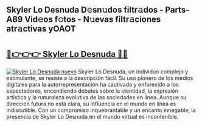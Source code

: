 ## Skyler Lo Desnuda D𝚎sn𝚞dos filtr𝚊dos - Parts-A89 Vid𝚎os f𝚘tos - N𝚞evas filtr𝚊ciones atr𝚊ctivas yOAOT

# <h2><a href="http://mb0mv14.tromn.icu/?c=Skyler+Lo+Desnuda">🔗👉👉👉 Skyler Lo Desnuda 🔗🔗</a></h2>

[![Skyler Lo Desnuda nuevo](https://i.imgur.com/pEAQMta.gif)](http://mb0mv14.tromn.icu/?c=Skyler+Lo+Desnuda)
Skyler Lo Desnuda, un individuo complejo y estimulante, se resiste a la descripción fácil. Su uso pionero de los medios digitales para la autorrepresentación ha cautivado y enfurecido a los espectadores, encendiendo debates sobre la identidad, la expresión artística y la naturaleza evolutiva de las sociedades en línea. Aunque su dirección futura no está clara, su influencia en el mundo en línea es indiscutible. Con un compromiso inquebrantable y un encanto innegable, la presencia de Skyler Lo Desnuda en el mundo virtual es incontenible.
